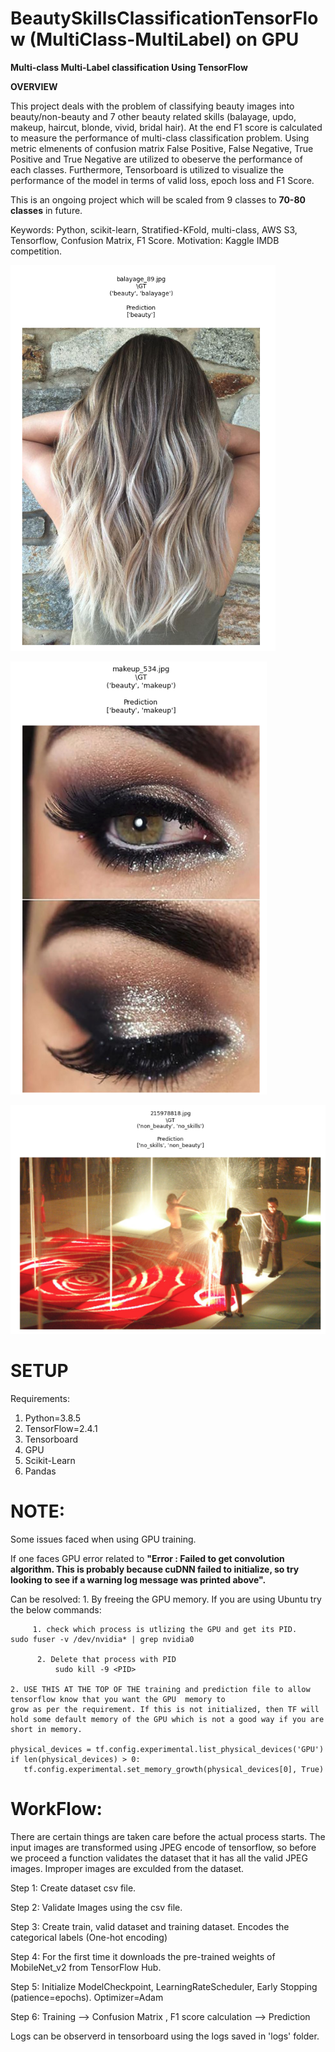 # BeautySkillsClassificationTensorFlow (MultiClass-MultiLabel) on GPU

**Multi-class Multi-Label classification Using TensorFlow**

**OVERVIEW**

This project deals with the problem of classifying beauty images into beauty/non-beauty and 7 other beauty related skills (balayage, updo, makeup, haircut,
blonde, vivid, bridal hair). At the end F1 score is calculated to measure the performance of multi-class classification problem. Using metric elmenents of confusion matrix False Positive, False Negative, True Positive and True Negative are utilized to obeserve the performance of each classes.
Furthermore, Tensorboard is utilized to visualize the performance of the model in terms of valid loss, epoch loss and F1 Score.

This is an ongoing project which will be scaled from 9 classes to **70-80 classes** in future.

Keywords: Python, scikit-learn, Stratified-KFold, multi-class, AWS S3, Tensorflow, Confusion Matrix, F1 Score.
Motivation: Kaggle IMDB competition.

![](https://github.com/Sumit1673/BeautySkillsClassificationTensorFlow/blob/main/ex1.png?raw=true)

![](https://github.com/Sumit1673/BeautySkillsClassificationTensorFlow/blob/main/ex2.png?raw=true)

![](https://github.com/Sumit1673/BeautySkillsClassificationTensorFlow/blob/main/ex3.png?raw=true)

# SETUP

Requirements:
  1. Python=3.8.5
  2. TensorFlow=2.4.1
  3. Tensorboard
  4. GPU 
  5. Scikit-Learn
  6. Pandas

# NOTE:
  Some issues faced when using GPU training.
  
  If one faces GPU error related to **"Error : Failed to get convolution algorithm. This is probably because cuDNN failed to initialize, so try looking to see if a warning log message was printed above".**
  
  Can be resolved:
    1. By freeing the GPU memory. If you are using Ubuntu try the below commands:
         
         1. check which process is utlizing the GPU and get its PID. 
    sudo fuser -v /dev/nvidia* | grep nvidia0

          2. Delete that process with PID
              sudo kill -9 <PID>
    
    2. USE THIS AT THE TOP OF THE training and prediction file to allow tensorflow know that you want the GPU  memory to 
    grow as per the requirement. If this is not initialized, then TF will hold some default memory of the GPU which is not a good way if you are short in memory.
    
    physical_devices = tf.config.experimental.list_physical_devices('GPU')
    if len(physical_devices) > 0:
       tf.config.experimental.set_memory_growth(physical_devices[0], True)
  

# WorkFlow:

There are certain things are taken care before the actual process starts. The input images are transformed using JPEG encode of tensorflow, so before we proceed a function validates the dataset that it has all the valid JPEG images. Improper images are exculded from the dataset.

Step 1: Create dataset csv file.

Step 2: Validate Images using the csv file.

Step 3: Create train, valid dataset and training dataset. Encodes the categorical labels (One-hot encoding)

Step 4: For the first time it downloads the pre-trained weights of MobileNet_v2 from TensorFlow Hub.

Step 5: Initialize ModelCheckpoint, LearningRateScheduler, Early Stopping (patience=epochs). Optimizer=Adam

Step 6: Training --> Confusion Matrix , F1 score calculation --> Prediction


Logs can be observerd in tensorboard using the logs saved in 'logs' folder.

